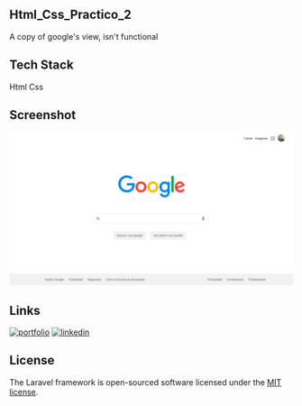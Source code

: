 ## Html_Css_Practico_2
A copy of google's view, isn't functional

## Tech Stack
Html
Css

## Screenshot
![screenshot](https://github.com/AngelPrz8a/Html_Css_Practico_2/blob/main/images/screenshot.jpeg)

## Links

[![portfolio](https://img.shields.io/badge/my_portfolio-000?style=for-the-badge&logo=ko-fi&logoColor=white)](https://angelprz8a.github.io/Portafolio/)
[![linkedin](https://img.shields.io/badge/linkedin-0A66C2?style=for-the-badge&logo=linkedin&logoColor=white)](https://www.linkedin.com/in/angelprz8a/)

## License

The Laravel framework is open-sourced software licensed under the [MIT license](https://opensource.org/licenses/MIT).

